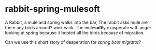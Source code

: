 # rabbit-spring-mulesoft

A Rabbit, a mule and spring walks into the bar, The rabbit asks mule are there any birds around? wink wink. The mule**soft**ly exasperate with anger looking at spring because it booted all the birds because of migration. 

Can we use this short story of desperation for *spring boot migrator*? 
